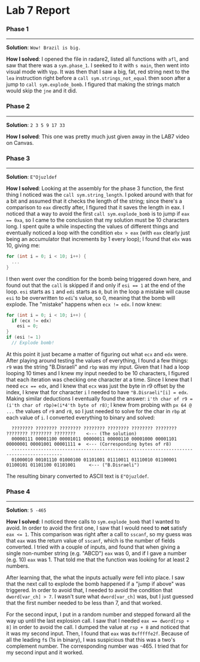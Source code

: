 # Lab 7 Report

### Phase 1
------------------------
**Solution**: `Wow! Brazil is big.`

**How I solved**: I opened the file in radare2, listed all functions with `afl`, and saw that there was a `sym.phase_1`. I seeked to it with `s main`, then went into visual mode with `Vpp`. It was then that I saw a big, fat, red string next to the `lea` instruction right before a `call sym.strings_not_equal` then soon after a jump to `call sym.explode_bomb`. I figured that making the strings match would skip the `jne` and it did.


### Phase 2
------------------------
**Solution**: `2 3 5 9 17 33`

**How I solved**: This one was pretty much just given away in the LAB7 video on Canvas.


### Phase 3
------------------------
**Solution**: `E"Ojuzldef`

**How I solved**: Looking at the assembly for the phase 3 function, the first thing I noticed was the `call sym.string_length`. I poked around with that for a bit and assumed that it checks the length of the string; since there's a comparison to `eax` directly after, I figured that it saves the length in eax. I noticed that a way to avoid the first `call sym.explode_bomb` is to jump if `eax == 0xa`, so I came to the conclusion that my solution must be 10 characters long. I spent quite a while inspecting the values of different things and eventually noticed a loop with the condition `ebx > eax` (with `eax` clearly just being an accumulator that increments by 1 every loop); I found that `ebx` was 10, giving me: 
```c
for (int i = 0; i < 10; i++) {
  ...
}
```
I then went over the condition for the bomb being triggered down here, and found out that the `call` is skipped if and only if `esi == 1` at the end of the loop. `esi` starts as `1` and `edi` starts as `0`, but in the loop a mistake will cause `esi` to be overwritten to `edi`'s value, so 0, meaning that the bomb will explode. The "mistake" happens when `ecx != edx`. I now knew:
```c
for (int i = 0; i < 10; i++) {
  if (ecx != edx)
    esi = 0;
}
if (esi != 1)
  // Explode bomb!
```

At this point it just became a matter of figuring out what `ecx` and `edx` were. After playing around testing the values of everything, I found a few things: `r9` was the string "B.Disraeli" and `rbp` was my input. Given that I had a loop looping 10 times and I knew my input needed to be 10 characters, I figured that each iteration was checking one character at a time. Since I knew that I need `ecx == edx`, and I knew that `ecx` was just the byte in r9 offset by the index, I knew that for character `i` I needed to have `"B.Disraeli"[i] = edx`. Making similar deductions I eventually found the answer: `i'th char of r9 = (i'th char of rbp)⊕(i*4'th byte of r8)`; I knew from probing with `px 64 @ ...` the values of `r9` and `r8`, so I just needed to solve for the char in `rbp` at each value of `i`. I converted everything to binary and solved:
```
  ???????? ???????? ???????? ???????? ???????? ???????? ???????? ???????? ???????? ????????    <--- (The solution)
  00000111 00001100 00001011 00000011 00000110 00001000 00001101 00000001 00001001 00001111 ⊕  <--- (Corresponding bytes of r8)
  -----------------------------------------------------------------------------------------
  01000010 00101110 01000100 01101001 01110011 01110010 01100001 01100101 01101100 01101001     <--- ("B.Disraeli")
```
The resulting binary converted to ASCII text is `E"Ojuzldef`.

### Phase 4
------------------------
**Solution**: `5 -465`

**How I solved**: I noticed three calls to `sym.explode_bomb` that I wanted to avoid. In order to avoid the first one, I saw that I would need to **not** satisfy `eax <= 1`. This comparison was right after a call to `sscanf`, so my guess was that `eax` was the return value of `sscanf`, which is the number of fields converted. I tried with a couple of inputs, and found that when giving a single non-number string (e.g. "ABCD") `eax` was 0, and if I gave a number (e.g. 10) `eax` was 1. That told me that the function was looking for at least 2 numbers. 

After learning that, the what the inputs actually *were* fell into place. I saw that the next call to explode the bomb happened if a "jump if above" was triggered. In order to avoid that, I needed to avoid the condition that `dword[var_ch] > 7`. I wasn't sure what `dword[var_ch]` was, but I just guessed that the first number needed to be less than 7, and that worked.

For the second input, I put in a random number and stepped forward all the way up until the last explosion call. I saw that I needed `eax == dword[rsp + 8]` in order to avoid the call. I dumped the value at `rsp + 8` and noticed that it was my second input. Then, I found that `eax` was `0xfffffe2f`. Because of all the leading `f`s (1s in binary), I was suspicious that this was a two's complement number. The corresponding number was -465. I tried that for my second input and it worked.
